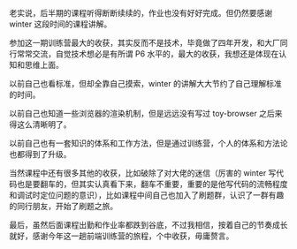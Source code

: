 老实说，后半期的课程听得断断续续的，作业也没有好好完成。但仍然要感谢 winter 这段时间的课程讲解。

参加这一期训练营最大的收获，其实反而不是技术，毕竟做了四年开发，和大厂同行常常交流，自觉技术想必是有所谓 P6 水平的，最大的收获，我想还是体现在认知和思维上面。

以前自己也看标准，但却全靠自己摸索，winter 的讲解大大节约了自己理解标准的时间。

以前自己也知道一些浏览器的渲染机制，但是远远没有写过 toy-browser 之后来得这么清晰明了。

以前自己也有一套知识的体系和工作方法，但是通过训练营，个人的体系和方法论也都得到了升级。

当然课程中还有很多其他的收获，比如破除了对大佬的迷信（厉害的 winter 写代码也是要翻车的，但其实认真看下来，翻车不重要，重要的是他写代码的流畅程度和调试时定位问题的意识），比如课程中间自己也加入了刷题群，认识了一群有趣的同行朋友，开始了刷题之旅。

最后，虽然后面课程出勤和作业率都跌到谷底，不过我相信，按着自己的节奏成长就好，感谢今年这一趟前端训练营的旅程，个中收获，毋庸赘言。
